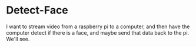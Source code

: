 # Detect-Face
I want to stream video from a raspberry pi to a computer, and then have the computer detect if there is a face, and maybe send that data back to the pi. We'll see.
